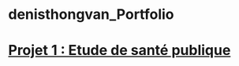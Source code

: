 # denisthongvan_Portfolio

# [Projet 1 : Etude de santé publique](https://denisthongvan.github.io/denisthongvan_Portfolio/)
